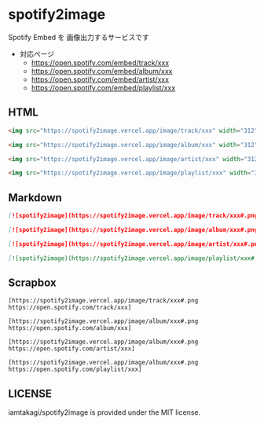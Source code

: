 # spotify2image
Spotify Embed を 画像出力するサービスです

- 対応ページ
    - https://open.spotify.com/embed/track/xxx
    - https://open.spotify.com/embed/album/xxx
    - https://open.spotify.com/embed/artist/xxx
    - https://open.spotify.com/embed/playlist/xxx

## HTML
```html
<img src="https://spotify2image.vercel.app/image/track/xxx" width="312" height="80">
```

```html
<img src="https://spotify2image.vercel.app/image/album/xxx" width="312" height="80">
```

```html
<img src="https://spotify2image.vercel.app/image/artist/xxx" width="312" height="80">
```

```html
<img src="https://spotify2image.vercel.app/image/playlist/xxx" width="312" height="80">
```

## Markdown
```markdown
[![spotify2image](https://spotify2image.vercel.app/image/track/xxx#.png)](https://open.spotify.com/track/xxx)
```

```markdown
[![spotify2image](https://spotify2image.vercel.app/image/album/xxx#.png)](https://open.spotify.com/album/xxx)
```

```markdown
[![spotify2image](https://spotify2image.vercel.app/image/artist/xxx#.png)](https://open.spotify.com/artist/xxx)
```

```markdown
[![spotify2image)(https://spotify2image.vercel.app/image/playlist/xxx#.png)](https://open.spotify.com/playlist/xxx)
```

## Scrapbox
```
[https://spotify2image.vercel.app/image/track/xxx#.png https://open.spotify.com/track/xxx]
```

```
[https://spotify2image.vercel.app/image/album/xxx#.png https://open.spotify.com/album/xxx]
```

```
[https://spotify2image.vercel.app/image/album/xxx#.png https://open.spotify.com/artist/xxx]
```

```
[https://spotify2image.vercel.app/image/album/xxx#.png https://open.spotify.com/playlist/xxx]
```

## LICENSE
iamtakagi/spotify2image is provided under the MIT license.
